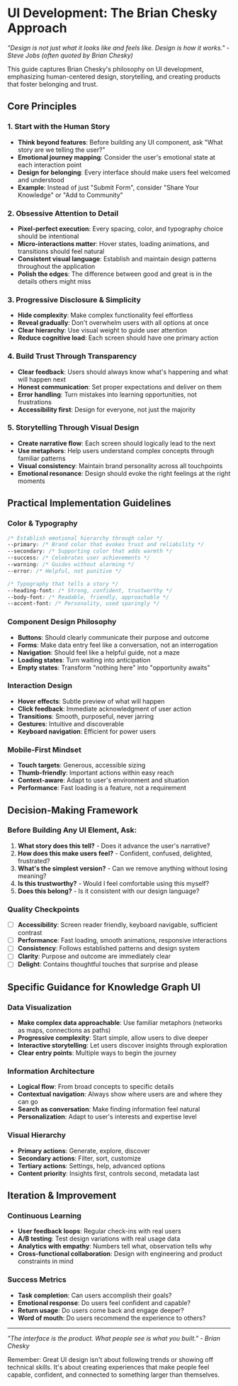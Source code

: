 # UI Development: The Brian Chesky Approach

*"Design is not just what it looks like and feels like. Design is how it works." - Steve Jobs (often quoted by Brian Chesky)*

This guide captures Brian Chesky's philosophy on UI development, emphasizing human-centered design, storytelling, and creating products that foster belonging and trust.

## Core Principles

### 1. Start with the Human Story
- **Think beyond features**: Before building any UI component, ask "What story are we telling the user?"
- **Emotional journey mapping**: Consider the user's emotional state at each interaction point
- **Design for belonging**: Every interface should make users feel welcomed and understood
- **Example**: Instead of just "Submit Form", consider "Share Your Knowledge" or "Add to Community"

### 2. Obsessive Attention to Detail
- **Pixel-perfect execution**: Every spacing, color, and typography choice should be intentional
- **Micro-interactions matter**: Hover states, loading animations, and transitions should feel natural
- **Consistent visual language**: Establish and maintain design patterns throughout the application
- **Polish the edges**: The difference between good and great is in the details others might miss

### 3. Progressive Disclosure & Simplicity
- **Hide complexity**: Make complex functionality feel effortless
- **Reveal gradually**: Don't overwhelm users with all options at once
- **Clear hierarchy**: Use visual weight to guide user attention
- **Reduce cognitive load**: Each screen should have one primary action

### 4. Build Trust Through Transparency
- **Clear feedback**: Users should always know what's happening and what will happen next
- **Honest communication**: Set proper expectations and deliver on them
- **Error handling**: Turn mistakes into learning opportunities, not frustrations
- **Accessibility first**: Design for everyone, not just the majority

### 5. Storytelling Through Visual Design
- **Create narrative flow**: Each screen should logically lead to the next
- **Use metaphors**: Help users understand complex concepts through familiar patterns
- **Visual consistency**: Maintain brand personality across all touchpoints
- **Emotional resonance**: Design should evoke the right feelings at the right moments

## Practical Implementation Guidelines

### Color & Typography
```css
/* Establish emotional hierarchy through color */
--primary: /* Brand color that evokes trust and reliability */
--secondary: /* Supporting color that adds warmth */
--success: /* Celebrates user achievements */
--warning: /* Guides without alarming */
--error: /* Helpful, not punitive */

/* Typography that tells a story */
--heading-font: /* Strong, confident, trustworthy */
--body-font: /* Readable, friendly, approachable */
--accent-font: /* Personality, used sparingly */
```

### Component Design Philosophy
- **Buttons**: Should clearly communicate their purpose and outcome
- **Forms**: Make data entry feel like a conversation, not an interrogation
- **Navigation**: Should feel like a helpful guide, not a maze
- **Loading states**: Turn waiting into anticipation
- **Empty states**: Transform "nothing here" into "opportunity awaits"

### Interaction Design
- **Hover effects**: Subtle preview of what will happen
- **Click feedback**: Immediate acknowledgment of user action
- **Transitions**: Smooth, purposeful, never jarring
- **Gestures**: Intuitive and discoverable
- **Keyboard navigation**: Efficient for power users

### Mobile-First Mindset
- **Touch targets**: Generous, accessible sizing
- **Thumb-friendly**: Important actions within easy reach
- **Context-aware**: Adapt to user's environment and situation
- **Performance**: Fast loading is a feature, not a requirement

## Decision-Making Framework

### Before Building Any UI Element, Ask:
1. **What story does this tell?** - Does it advance the user's narrative?
2. **How does this make users feel?** - Confident, confused, delighted, frustrated?
3. **What's the simplest version?** - Can we remove anything without losing meaning?
4. **Is this trustworthy?** - Would I feel comfortable using this myself?
5. **Does this belong?** - Is it consistent with our design language?

### Quality Checkpoints
- [ ] **Accessibility**: Screen reader friendly, keyboard navigable, sufficient contrast
- [ ] **Performance**: Fast loading, smooth animations, responsive interactions
- [ ] **Consistency**: Follows established patterns and design system
- [ ] **Clarity**: Purpose and outcome are immediately clear
- [ ] **Delight**: Contains thoughtful touches that surprise and please

## Specific Guidance for Knowledge Graph UI

### Data Visualization
- **Make complex data approachable**: Use familiar metaphors (networks as maps, connections as paths)
- **Progressive complexity**: Start simple, allow users to dive deeper
- **Interactive storytelling**: Let users discover insights through exploration
- **Clear entry points**: Multiple ways to begin the journey

### Information Architecture
- **Logical flow**: From broad concepts to specific details
- **Contextual navigation**: Always show where users are and where they can go
- **Search as conversation**: Make finding information feel natural
- **Personalization**: Adapt to user's interests and expertise level

### Visual Hierarchy
- **Primary actions**: Generate, explore, discover
- **Secondary actions**: Filter, sort, customize
- **Tertiary actions**: Settings, help, advanced options
- **Content priority**: Insights first, controls second, metadata last

## Iteration & Improvement

### Continuous Learning
- **User feedback loops**: Regular check-ins with real users
- **A/B testing**: Test design variations with real usage data
- **Analytics with empathy**: Numbers tell what, observation tells why
- **Cross-functional collaboration**: Design with engineering and product constraints in mind

### Success Metrics
- **Task completion**: Can users accomplish their goals?
- **Emotional response**: Do users feel confident and capable?
- **Return usage**: Do users come back and engage deeper?
- **Word of mouth**: Do users recommend the experience to others?

---

*"The interface is the product. What people see is what you built." - Brian Chesky*

Remember: Great UI design isn't about following trends or showing off technical skills. It's about creating experiences that make people feel capable, confident, and connected to something larger than themselves.
